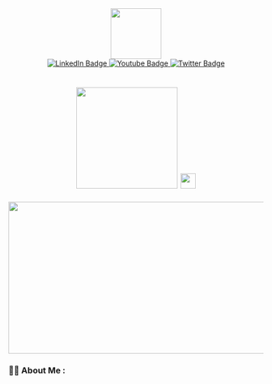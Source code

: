 <div id="header" align="center">
  <img src="https://c.tenor.com/ql4f6dmta0UAAAAi/hamster-spinning.gif" width="100"/>
  <div id="badges">
  <a href="your-linkedin-URL">
    <img src="https://img.shields.io/badge/LinkedIn-blue?style=for-the-badge&logo=linkedin&logoColor=white" alt="LinkedIn Badge"/>
  </a>
  <a href="your-youtube-URL">
    <img src="https://img.shields.io/badge/YouTube-red?style=for-the-badge&logo=youtube&logoColor=white" alt="Youtube Badge"/>
  </a>
  <a href="your-twitter-URL">
    <img src="https://img.shields.io/badge/Twitter-blue?style=for-the-badge&logo=twitter&logoColor=white" alt="Twitter Badge"/>
  </a>
  </div>
  <img src="https://komarev.com/ghpvc/?username=abzh423&style=flat-square&color=blue" alt=""/>
  <h1>
  <img src="https://user-images.githubusercontent.com/81620918/184860978-b157c70c-ca3d-4cb1-aa1e-0c7c381edfd0.png" width="200px"/>
  <img src="https://user-images.githubusercontent.com/81620918/184860602-cef3edd6-cb69-45f4-8517-a139805370a8.png" width="30px"/>
  </h1>
  <div align="center">
  <img src="https://c.tenor.com/ZlCPmBWx9pwAAAAd/anime-girl-space.gif" width="600" height="300"/>
  </div>
</div>

### :woman_technologist: About Me :
